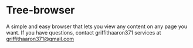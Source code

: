 # Tree-browser
A simple and easy browser that lets you view any content on any page you want. If you have questions, contact griffithaaron371 services at griffithaaron371@gmail.com
